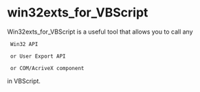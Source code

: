 # win32exts_for_VBScript

Win32exts_for_VBScript is a useful tool that allows you to call any 

     Win32 API 

     or User Export API 

     or COM/AcriveX component 
     
in VBScript.
